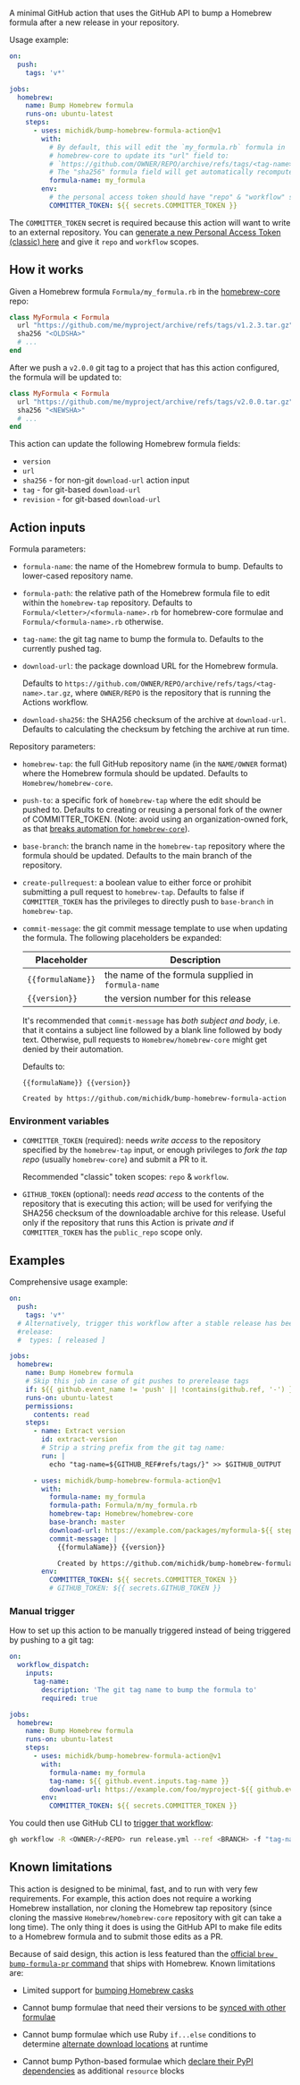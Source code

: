 A minimal GitHub action that uses the GitHub API to bump a Homebrew formula
after a new release in your repository.

Usage example:

```yml
on:
  push:
    tags: 'v*'

jobs:
  homebrew:
    name: Bump Homebrew formula
    runs-on: ubuntu-latest
    steps:
      - uses: michidk/bump-homebrew-formula-action@v1
        with:
          # By default, this will edit the `my_formula.rb` formula in
          # homebrew-core to update its "url" field to:
          # `https://github.com/OWNER/REPO/archive/refs/tags/<tag-name>.tar.gz`
          # The "sha256" formula field will get automatically recomputed.
          formula-name: my_formula
        env:
          # the personal access token should have "repo" & "workflow" scopes
          COMMITTER_TOKEN: ${{ secrets.COMMITTER_TOKEN }}
```

The `COMMITTER_TOKEN` secret is required because this action will want to write
to an external repository. You can [generate a new Personal Access Token (classic)
here](https://github.com/settings/tokens) and give it `repo` and `workflow` scopes.

## How it works

Given a Homebrew formula `Formula/my_formula.rb` in the
[homebrew-core](https://github.com/Homebrew/homebrew-core) repo:

```rb
class MyFormula < Formula
  url "https://github.com/me/myproject/archive/refs/tags/v1.2.3.tar.gz"
  sha256 "<OLDSHA>"
  # ...
end
```

After we push a `v2.0.0` git tag to a project that has this action configured,
the formula will be updated to:

```rb
class MyFormula < Formula
  url "https://github.com/me/myproject/archive/refs/tags/v2.0.0.tar.gz"
  sha256 "<NEWSHA>"
  # ...
end
```

This action can update the following Homebrew formula fields:

- `version`
- `url`
- `sha256` - for non-git `download-url` action input
- `tag` - for git-based `download-url`
- `revision` - for git-based `download-url`

## Action inputs

Formula parameters:

- `formula-name`: the name of the Homebrew formula to bump. Defaults to
  lower-cased repository name.

- `formula-path`: the relative path of the Homebrew formula file to edit within the `homebrew-tap` repository. Defaults to
  `Formula/<letter>/<formula-name>.rb` for homebrew-core formulae and `Formula/<formula-name>.rb` otherwise.

- `tag-name`: the git tag name to bump the formula to. Defaults to the
  currently pushed tag.

- `download-url`: the package download URL for the Homebrew formula.

  Defaults to `https://github.com/OWNER/REPO/archive/refs/tags/<tag-name>.tar.gz`, where `OWNER/REPO` is the repository that is running the Actions workflow.

- `download-sha256`: the SHA256 checksum of the archive at `download-url`.
  Defaults to calculating the checksum by fetching the archive at run time.

Repository parameters:

- `homebrew-tap`: the full GitHub repository name (in the `NAME/OWNER` format) where the Homebrew formula should be updated. Defaults
  to `Homebrew/homebrew-core`.

- `push-to`: a specific fork of `homebrew-tap` where the edit should be pushed to.
  Defaults to creating or reusing a personal fork of the owner of COMMITTER_TOKEN.
  (Note: avoid using an organization-owned fork, as that
  [breaks automation for `homebrew-core`](https://github.com/foxglove/mcap/issues/1063)).

- `base-branch`: the branch name in the `homebrew-tap` repository where the
  formula should be updated. Defaults to the main branch of the repository.

- `create-pullrequest`: a boolean value to either force or prohibit submitting
  a pull request to `homebrew-tap`. Defaults to false if `COMMITTER_TOKEN` has
  the privileges to directly push to `base-branch` in `homebrew-tap`.

- `commit-message`: the git commit message template to use when updating the
  formula. The following placeholders be expanded:

  | Placeholder       | Description                                        |
  | ----------------- | -------------------------------------------------- |
  | `{{formulaName}}` | the name of the formula supplied in `formula-name` |
  | `{{version}}`     | the version number for this release                |

  It's recommended that `commit-message` has _both subject and body_, i.e. that
  it contains a subject line followed by a blank line followed by body text.
  Otherwise, pull requests to `Homebrew/homebrew-core` might get denied by
  their automation.

  Defaults to:

  ```
  {{formulaName}} {{version}}

  Created by https://github.com/michidk/bump-homebrew-formula-action
  ```

### Environment variables

- `COMMITTER_TOKEN` (required): needs _write access_ to the repository specified
  by the `homebrew-tap` input, or enough privileges to _fork the tap repo_
  (usually `homebrew-core`) and submit a PR to it.

  Recommended "classic" token scopes: `repo` & `workflow`.

- `GITHUB_TOKEN` (optional): needs _read access_ to the contents of the
  repository that is executing this action; will be used for verifying the
  SHA256 checksum of the downloadable archive for this release. Useful only if
  the repository that runs this Action is private _and_ if `COMMITTER_TOKEN` has
  the `public_repo` scope only.

## Examples

Comprehensive usage example:

```yml
on:
  push:
    tags: 'v*'
  # Alternatively, trigger this workflow after a stable release has been published:
  #release:
  #  types: [ released ]

jobs:
  homebrew:
    name: Bump Homebrew formula
    # Skip this job in case of git pushes to prerelease tags
    if: ${{ github.event_name != 'push' || !contains(github.ref, '-') }}
    runs-on: ubuntu-latest
    permissions:
      contents: read
    steps:
      - name: Extract version
        id: extract-version
        # Strip a string prefix from the git tag name:
        run: |
          echo "tag-name=${GITHUB_REF#refs/tags/}" >> $GITHUB_OUTPUT

      - uses: michidk/bump-homebrew-formula-action@v1
        with:
          formula-name: my_formula
          formula-path: Formula/m/my_formula.rb
          homebrew-tap: Homebrew/homebrew-core
          base-branch: master
          download-url: https://example.com/packages/myformula-${{ steps.extract-version.outputs.tag-name }}.tar.gz
          commit-message: |
            {{formulaName}} {{version}}

            Created by https://github.com/michidk/bump-homebrew-formula-action
        env:
          COMMITTER_TOKEN: ${{ secrets.COMMITTER_TOKEN }}
          # GITHUB_TOKEN: ${{ secrets.GITHUB_TOKEN }}
```

### Manual trigger

How to set up this action to be manually triggered instead of being triggered by
pushing to a git tag:

```yml
on:
  workflow_dispatch:
    inputs:
      tag-name:
        description: 'The git tag name to bump the formula to'
        required: true

jobs:
  homebrew:
    name: Bump Homebrew formula
    runs-on: ubuntu-latest
    steps:
      - uses: michidk/bump-homebrew-formula-action@v1
        with:
          formula-name: my_formula
          tag-name: ${{ github.event.inputs.tag-name }}
          download-url: https://example.com/foo/myproject-${{ github.event.inputs.tag-name }}.tar.gz
        env:
          COMMITTER_TOKEN: ${{ secrets.COMMITTER_TOKEN }}
```

You could then use GitHub CLI to [trigger that workflow](https://cli.github.com/manual/gh_workflow_run):

```sh
gh workflow -R <OWNER>/<REPO> run release.yml --ref <BRANCH> -f "tag-name=v1.2.3"
```

## Known limitations

This action is designed to be minimal, fast, and to run with very few
requirements. For example, this action does not require a working Homebrew
installation, nor cloning the Homebrew tap repository (since cloning the massive
`Homebrew/homebrew-core` repository with git can take a long time). The only
thing it does is using the GitHub API to make file edits to a Homebrew formula
and to submit those edits as a PR.

Because of said design, this action is less featured than the [official `brew
bump-formula-pr` command][1] that ships with Homebrew. Known limitations are:

- Limited support for [bumping Homebrew casks](https://github.com/mislav/bump-homebrew-formula-action/issues/42#issuecomment-1410441868)

- Cannot bump formulae that need their versions to be [synced with other formulae](https://github.com/mislav/bump-homebrew-formula-action/issues/44)

- Cannot bump formulae which use Ruby `if...else` conditions to determine [alternate download locations](https://github.com/mislav/bump-homebrew-formula-action/issues/5) at runtime

- Cannot bump Python-based formulae which [declare their PyPI dependencies](https://github.com/ansible/ansible-lint/pull/3812#issuecomment-1747105780) as additional `resource` blocks

[1]: https://docs.brew.sh/How-To-Open-a-Homebrew-Pull-Request#submit-a-new-version-of-an-existing-formula

